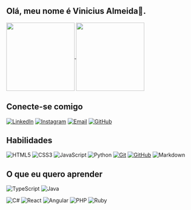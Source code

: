 ## Olá, meu nome é Vinicius Almeida👋.



<a href="https://github.com/anuraghazra/github-readme-stats">
  <img height="180" align="center" src="https://github-readme-stats.vercel.app/api?username=vinyalme&theme=dark"/>
</a>
<a href="https://github.com/anuraghazra/convoychat">
  <img height="180" align="center" src="https://github-readme-stats.vercel.app/api/top-langs?username=vinyalme&layout=compact&langs_count=8&card_width=320&theme=dark" />

</a>

## Conecte-se comigo

[![LinkedIn](https://img.shields.io/badge/LinkedIn-000?style=for-the-badge&logo=linkedin&logoColor=0E76A8)](https://www.linkedin.com/in/vinicius-peixoto-almeida/)
[![Instagram](https://img.shields.io/badge/Instagram-000?style=for-the-badge&logo=instagram)](https://www.instagram.com/almeviny_/)
[![Email](https://img.shields.io/badge/Email-000?style=for-the-badge&logo=mail.ru&logoColor=EA4335)](mailto:vialmeida04@gmail.com)
[![GitHub](https://img.shields.io/badge/GitHub-000?style=for-the-badge&logo=github&logoColor=white)](https://github.com/vinyalme)



## Habilidades

![HTML5](https://img.shields.io/badge/HTML5-000?style=for-the-badge&logo=html5)
![CSS3](https://img.shields.io/badge/CSS3-000?style=for-the-badge&logo=css3&logoColor=264CE4)
![JavaScript](https://img.shields.io/badge/JavaScript-000?style=for-the-badge&logo=javascript)
![Python](https://img.shields.io/badge/Python-000?style=for-the-badge&logo=python)
[![Git](https://img.shields.io/badge/Git-000?style=for-the-badge&logo=git&logoColor=F05032)](URL_DO_SEU_REPOSITÓRIO)
[![GitHub](https://img.shields.io/badge/GitHub-000?style=for-the-badge&logo=github&logoColor=white)](URL_DO_SEU_PERFIL)
![Markdown](https://img.shields.io/badge/Markdown-000?style=for-the-badge&logo=markdown)

## O que eu quero aprender
![TypeScript](https://img.shields.io/badge/TypeScript-000?style=for-the-badge&logo=typescript)
![Java](https://img.shields.io/badge/Java-000?style=for-the-badge&logo=java)
<!--!![C](https://img.shields.io/badge/C-000?style=for-the-badge&logo=c) -->
<!--!![C++](https://img.shields.io/badge/C%2B%2B-000?style=for-the-badge&logo=c%2B%2B&logoColor=00599C) -->
![C#](https://img.shields.io/badge/C%23-000?style=for-the-badge&logo=c-sharp&logoColor=823085)
![React](https://img.shields.io/badge/React-000?style=for-the-badge&logo=react)
![Angular](https://img.shields.io/badge/Angular-000?style=for-the-badge&logo=angular&logoColor=C3002F)
![PHP](https://img.shields.io/badge/PHP-000?style=for-the-badge&logo=php&logoColor=777BB4)
![Ruby](https://img.shields.io/badge/Ruby-000?style=for-the-badge&logo=ruby&logoColor=CC342D)

<!--![Snake animation](https://github.com/vinyalme/vinyalme/blob/output/github-contribution-grid-snake.svg)


**vinyalme/vinyalme** is a ✨ _special_ ✨ repository because its `README.md` (this file) appears on your GitHub profile.

Here are some ideas to get you started:

- 🔭 I’m currently working on ...
- 🌱 I’m currently learning ...
- 👯 I’m looking to collaborate on ...
- 🤔 I’m looking for help with ...
- 💬 Ask me about ...
- 📫 How to reach me: ...
- 😄 Pronouns: ...
- ⚡ Fun fact: ...
-->
